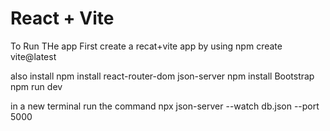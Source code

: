 # React + Vite

To Run THe app First create a recat+vite app
by using npm create vite@latest

also install 
npm install react-router-dom json-server
npm install Bootstrap
npm run dev

in a new terminal run the command
npx json-server --watch db.json --port 5000

